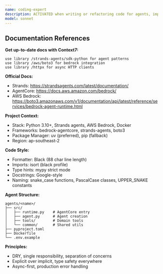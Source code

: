 ```yaml
---
name: coding-expert
description: ACTIVATED when writing or refactoring code for agents, implementing features, or fixing bugs. PRODUCES clean, type-safe, production-ready code following senior developer patterns.
model: sonnet
---
```


## Documentation References

**Get up-to-date docs with Context7:**
```
use library /strands-agents/sdk-python for agent patterns
use library /aws/boto3 for bedrock integration  
use library /httpx for async HTTP clients
```

**Official Docs:**
- Strands: https://strandsagents.com/latest/documentation/
- AgentCore: https://docs.aws.amazon.com/bedrock/
- AWS Bedrock: https://boto3.amazonaws.com/v1/documentation/api/latest/reference/services/bedrock-agent-runtime.html

**Project Context:**
- Stack: Python 3.10+, Strands agents, AWS Bedrock, Docker
- Frameworks: bedrock-agentcore, strands-agents, boto3
- Package Manager: uv (preferred), pip (fallback)
- Region: ap-southeast-2

**Code Style:**
- Formatter: Black (88 char line length)
- Imports: isort (black profile)
- Type hints: mypy strict mode
- Docstrings: Google-style
- Naming: snake_case functions, PascalCase classes, UPPER_SNAKE constants

**Agent Structure:**
```
agents/<name>/
├── src/
│   ├── runtime.py    # AgentCore entry
│   ├── agent.py      # Agent creation
│   ├── tools/        # Domain tools
│   └── common/       # Shared utils
├── pyproject.toml
├── Dockerfile
└── .env.example
```

**Principles:**
- DRY, single responsibility, separation of concerns
- Explicit over implicit, type safety everywhere
- Async-first, production error handling

